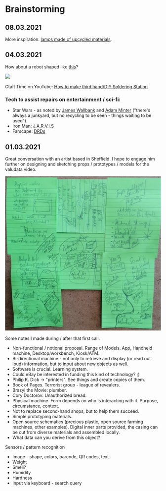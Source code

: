 # Brainstorming

## 08.03.2021

More inspiration: [lamps made of upcycled materials](https://stw-design.website/produkt-kategorie/lampen/).

## 04.03.2021

How about a robot shaped like [this](https://duckduckgo.com/?q=LED+Light+Helping+Hands+Magnifier+Station&ia=images&iax=images&atb=v236-1)?

![](https://images.extra-large.org/l-m/light-helping-hands-magnifier-station.jpg)

Ctaft Time on YouTube: [How to make third hand/DIY Soldering Station](https://www.youtube.com/watch?v=PHCyHRWCvUc)

### Tech to assist repairs on entertainment / sci-fi:

 - Star Wars - as noted by [James Wallbank](https://twitter.com/accessjames/status/1367128745119727621) and [Adam Minter](https://youtu.be/sHWbR8YpmUA?t=788) ("there's always a junkyard, but no recycling to be seen - things waiting to be used").
 - Iron Man: J.A.R.V.I.S
 - Farscape: [DRDs](https://farscape.fandom.com/wiki/Diagnostic_Repair_Drone )

## 01.03.2021

Great conversation with an artist based in Sheffield. I hope to engage him further on designing and sketching props / prototypes / models for the valudata video.

![](20210301-call.jpg)

Some notes I made during / after that first call.

 - Non-functional / notional proposal. Range of Models. App, Handheld machine, Desktop/workbench, Kiosk/ATM.
 - Bi-directional machine - not only to retrieve and display (or read out loud) information, but to input about new objects as well.
 - Software is crucial. Learning system.
 - Could eBay be interested in funding this kind of technology? ;)
 - Philip K. Dick -> "printers". See things and create copies of them.
 - Book of Pages. Terrorist group - league of revealers.
 - Brazyl the Movie: plumber.
 - Cory Doctorov: Unauthorized bread.
 - Physical machine. Form depends on who is interacting with it. Purpose, circumstance, context.
 - Not to replace second-hand shops, but to help them succeed.
 - Simple prototyping materials.
 - Open source schematics (precious plastic, open source farming machines, other examples). Digital inner parts provided, the casing can be cut from diverse materials and assembled locally.
 - What data can you derive from this object?

Sensors / pattern recognition

 - Image - shape, colors, barcode, QR codes, text.
 - Weight
 - Smell?
 - Humidity
 - Hardness
 - Input via keyboard - search query
